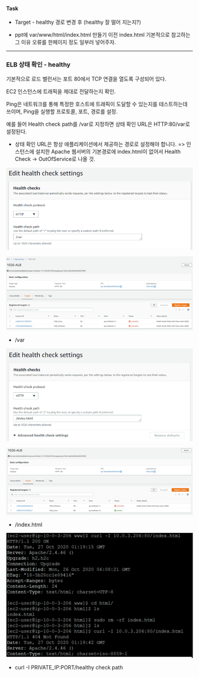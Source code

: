 #### Task

* Target - healthy 경로 변경 후 (healthy 잘 떨어 지는지?)

* ppt에 var/www/html/index.html 만들기 이전 index.html 기본적으로 참고하는 그 이유 오류를 한페이지 정도 일부러 넣어주자.


---

### ELB 상태 확인 - healthy

기본적으로 로드 밸런서는 포트 80에서 TCP 연결을 열도록 구성되어 있다.

EC2 인스턴스에 트래픽을 제대로 전달하는지 확인.

Ping은 네트워크를 통해 특정한 호스트에 트래픽이 도달할 수 있는지를 테스트하는데 쓰이며, Ping을 실행할 프로토콜, 포트, 경로를 설정.

예를 들어 Health check path를 /var로 지정하면 상태 확인 URL은 HTTP:80/var로 설정된다.

* 상태 확인 URL은 항상 애플리케이션에서 제공하는 경로로 설정해야 합니다. => 인스턴스에 설치한 Apache 웹서버의 기본경로에 index.html이 없어서 Health Check -> OutOfService로 나올 것.


![1.경로](img/1.경로.PNG)

![2.unhealthy](img/2.unhealthy.PNG)

* /var

![4.index](img/4.index.PNG)

![5.리눅스만](img/5.리눅스만.PNG)

* /index.html

![6](img/6.PNG)

* curl -I PRIVATE_IP:PORT/healthy check path
